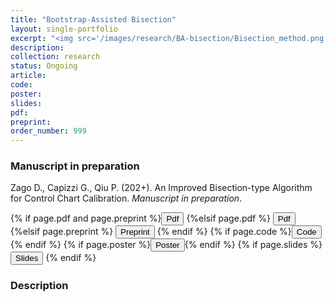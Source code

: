 ```yaml
---
title: "Bootstrap-Assisted Bisection"
layout: single-portfolio
excerpt: "<img src='/images/research/BA-bisection/Bisection_method.png' >"
description:
collection: research
status: Ongoing
article:
code:
poster: 
slides:
pdf:
preprint:
order_number: 999
---
```


### Manuscript in preparation
Zago D., Capizzi G., Qiu P. (202+). An Improved Bisection-type Algorithm for Control Chart Calibration. *Manuscript in preparation*.

{% if page.pdf and page.preprint %}<button class="btn--research" onclick="window.location.href='{{ page.pdf }}';">Pdf</button> {%elsif page.pdf %} <button class="btn--research" onclick="window.location.href='{{ page.pdf }}';">Pdf</button> {%elsif page.preprint %} <button class="btn--research" onclick="window.location.href='{{ page.preprint }}';">Preprint</button> {% endif %} {% if page.code %}<button class="btn--research" onclick="window.location.href='{{ page.code }}';">Code</button>{% endif %} {% if page.poster %}<button class="btn--research" onclick="window.location.href='{{ page.poster }}';">Poster</button>{% endif %} {% if page.slides %} <button class="btn--research" onclick="window.location.href='{{ page.slides }}';">Slides</button> {% endif %}

### Description ###
